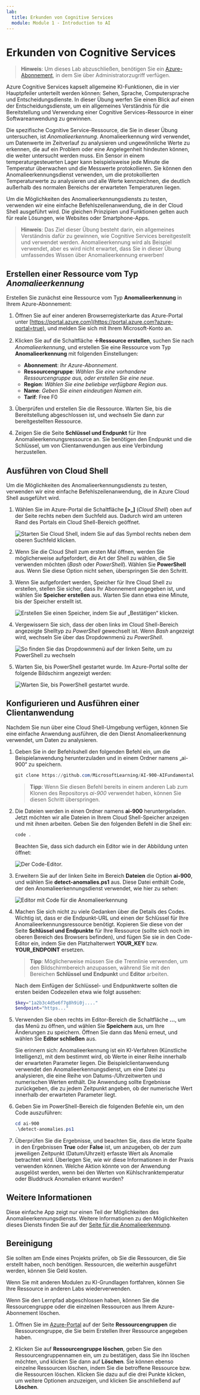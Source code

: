 ```yaml
---
lab:
  title: Erkunden von Cognitive Services
  module: Module 1 - Introduction to AI
---
```


# <a name="explore-cognitive-services"></a>Erkunden von Cognitive Services

> **Hinweis**: Um dieses Lab abzuschließen, benötigen Sie ein [Azure-Abonnement](https://azure.microsoft.com/free?azure-portal=true), in dem Sie über Administratorzugriff verfügen.

Azure Cognitive Services kapselt allgemeine KI-Funktionen, die in vier Hauptpfeiler unterteilt werden können: Sehen, Sprache, Computersprache und Entscheidungsdienste. In dieser Übung werfen Sie einen Blick auf einen der Entscheidungsdienste, um ein allgemeines Verständnis für die Bereitstellung und Verwendung einer Cognitive Services-Ressource in einer Softwareanwendung zu gewinnen.

Die spezifische Cognitive Service-Ressource, die Sie in dieser Übung untersuchen, ist *Anomalieerkennung*. Anomalieerkennung wird verwendet, um Datenwerte im Zeitverlauf zu analysieren und ungewöhnliche Werte zu erkennen, die auf ein Problem oder eine Angelegenheit hindeuten können, die weiter untersucht werden muss. Ein Sensor in einem temperaturgesteuerten Lager kann beispielsweise jede Minute die Temperatur überwachen und die Messwerte protokollieren. Sie können den Anomalieerkennungsdienst verwenden, um die protokollierten Temperaturwerte zu analysieren und alle Werte kennzeichnen, die deutlich außerhalb des normalen Bereichs der erwarteten Temperaturen liegen.

Um die Möglichkeiten des Anomalieerkennungsdiensts zu testen, verwenden wir eine einfache Befehlszeilenanwendung, die in der Cloud Shell ausgeführt wird. Die gleichen Prinzipien und Funktionen gelten auch für reale Lösungen, wie Websites oder Smartphone-Apps.

> **Hinweis**: Das Ziel dieser Übung besteht darin, ein allgemeines Verständnis dafür zu gewinnen, wie Cognitive Services bereitgestellt und verwendet werden. Anomalieerkennung wird als Beispiel verwendet, aber es wird nicht erwartet, dass Sie in dieser Übung umfassendes Wissen über Anomalieerkennung erwerben!

## <a name="create-an-anomaly-detector-resource"></a>Erstellen einer Ressource vom Typ *Anomalieerkennung*

Erstellen Sie zunächst eine Ressource vom Typ **Anomalieerkennung** in Ihrem Azure-Abonnement:

1. Öffnen Sie auf einer anderen Browserregisterkarte das Azure-Portal unter [https://portal.azure.com](https://portal.azure.com?azure-portal=true), und melden Sie sich mit Ihrem Microsoft-Konto an.

1. Klicken Sie auf die Schaltfläche **&#65291;Ressource erstellen**, suchen Sie nach *Anomalieerkennung*, und erstellen Sie eine Ressource vom Typ **Anomalieerkennung** mit folgenden Einstellungen:
    - **Abonnement**: *Ihr Azure-Abonnement*.
    - **Ressourcengruppe**: *Wählen Sie eine vorhandene Ressourcengruppe aus, oder erstellen Sie eine neue.*
    - **Region**: *Wählen Sie eine beliebige verfügbare Region aus*.
    - **Name**: *Geben Sie einen eindeutigen Namen ein*.
    - **Tarif**: Free F0

1. Überprüfen und erstellen Sie die Ressource. Warten Sie, bis die Bereitstellung abgeschlossen ist, und wechseln Sie dann zur bereitgestellten Ressource.

1. Zeigen Sie die Seite **Schlüssel und Endpunkt** für Ihre Anomalieerkennungsressource an. Sie benötigen den Endpunkt und die Schlüssel, um von Clientanwendungen aus eine Verbindung herzustellen.

## <a name="run-cloud-shell"></a>Ausführen von Cloud Shell

Um die Möglichkeiten des Anomalieerkennungsdiensts zu testen, verwenden wir eine einfache Befehlszeilenanwendung, die in Azure Cloud Shell ausgeführt wird.

1. Wählen Sie im Azure-Portal die Schaltfläche **[>_]** (*Cloud Shell*) oben auf der Seite rechts neben dem Suchfeld aus. Dadurch wird am unteren Rand des Portals ein Cloud Shell-Bereich geöffnet.

    ![Starten Sie Cloud Shell, indem Sie auf das Symbol rechts neben dem oberen Suchfeld klicken.](media/anomaly-detector/powershell-portal-guide-1.png)

1. Wenn Sie die Cloud Shell zum ersten Mal öffnen, werden Sie möglicherweise aufgefordert, die Art der Shell zu wählen, die Sie verwenden möchten (*Bash* oder *PowerShell*). Wählen Sie **PowerShell** aus. Wenn Sie diese Option nicht sehen, überspringen Sie den Schritt.  

1. Wenn Sie aufgefordert werden, Speicher für Ihre Cloud Shell zu erstellen, stellen Sie sicher, dass Ihr Abonnement angegeben ist, und wählen Sie **Speicher erstellen** aus. Warten Sie dann etwa eine Minute, bis der Speicher erstellt ist.

    ![Erstellen Sie einen Speicher, indem Sie auf „Bestätigen“ klicken.](media/anomaly-detector/powershell-portal-guide-2.png)

1. Vergewissern Sie sich, dass der oben links im Cloud Shell-Bereich angezeigte Shelltyp zu *PowerShell* gewechselt ist. Wenn *Bash* angezeigt wird, wechseln Sie über das Dropdownmenü zu *PowerShell*.

    ![So finden Sie das Dropdownmenü auf der linken Seite, um zu PowerShell zu wechseln](media/anomaly-detector/powershell-portal-guide-3.png)

1. Warten Sie, bis PowerShell gestartet wurde. Im Azure-Portal sollte der folgende Bildschirm angezeigt werden:  

    ![Warten Sie, bis PowerShell gestartet wurde.](media/anomaly-detector/powershell-prompt.png)

## <a name="configure-and-run-a-client-application"></a>Konfigurieren und Ausführen einer Clientanwendung

Nachdem Sie nun über eine Cloud Shell-Umgebung verfügen, können Sie eine einfache Anwendung ausführen, die den Dienst Anomalieerkennung verwendet, um Daten zu analysieren.

1. Geben Sie in der Befehlsshell den folgenden Befehl ein, um die Beispielanwendung herunterzuladen und in einem Ordner namens „ai-900“ zu speichern.

    ```PowerShell
    git clone https://github.com/MicrosoftLearning/AI-900-AIFundamentals ai-900
    ```

    >**Tipp**: Wenn Sie diesen Befehl bereits in einem anderen Lab zum Klonen des Repositorys *ai-900* verwendet haben, können Sie diesen Schritt überspringen.

1. Die Dateien werden in einen Ordner namens **ai-900** heruntergeladen. Jetzt möchten wir alle Dateien in Ihrem Cloud Shell-Speicher anzeigen und mit ihnen arbeiten. Geben Sie den folgenden Befehl in die Shell ein:

     ```PowerShell
    code .
    ```

    Beachten Sie, dass sich dadurch ein Editor wie in der Abbildung unten öffnet: 

    ![Der Code-Editor.](media/anomaly-detector/powershell-portal-guide-4.png)

1. Erweitern Sie auf der linken Seite im Bereich **Dateien** die Option **ai-900**, und wählen Sie **detect-anomalies.ps1** aus. Diese Datei enthält Code, der den Anomalieerkennungsdienst verwendet, wie hier zu sehen:

    ![Editor mit Code für die Anomalieerkennung](media/anomaly-detector/detect-anomalies-code.png)

1. Machen Sie sich nicht zu viele Gedanken über die Details des Codes. Wichtig ist, dass er die Endpunkt-URL und einen der Schlüssel für Ihre Anomalieerkennungsressource benötigt. Kopieren Sie diese von der Seite **Schlüssel und Endpunkte** für Ihre Ressource (sollte sich noch im oberen Bereich des Browsers befinden), und fügen Sie sie in den Code-Editor ein, indem Sie den Platzhalterwert **YOUR_KEY** bzw. **YOUR_ENDPOINT** ersetzen.

    > **Tipp**: Möglicherweise müssen Sie die Trennlinie verwenden, um den Bildschirmbereich anzupassen, während Sie mit den Bereichen **Schlüssel und Endpunkt** und **Editor** arbeiten.

    Nach dem Einfügen der Schlüssel- und Endpunktwerte sollten die ersten beiden Codezeilen etwa wie folgt aussehen:

    ```PowerShell
    $key="1a2b3c4d5e6f7g8h9i0j...."    
    $endpoint="https..."
    ```

1. Verwenden Sie oben rechts im Editor-Bereich die Schaltfläche **...**, um das Menü zu öffnen, und wählen Sie **Speichern** aus, um Ihre Änderungen zu speichern. Öffnen Sie dann das Menü erneut, und wählen Sie **Editor schließen** aus.

    Sie erinnern sich: Anomalieerkennung ist ein KI-Verfahren (Künstliche Intelligenz), mit dem bestimmt wird, ob Werte in einer Reihe innerhalb der erwarteten Parameter liegen. Die Beispielclientanwendung verwendet den Anomalieerkennungsdienst, um eine Datei zu analysieren, die eine Reihe von Datums-/Uhrzeitwerten und numerischen Werten enthält. Die Anwendung sollte Ergebnisse zurückgeben, die zu jedem Zeitpunkt angeben, ob der numerische Wert innerhalb der erwarteten Parameter liegt.

1. Geben Sie im PowerShell-Bereich die folgenden Befehle ein, um den Code auszuführen:

    ```PowerShell
    cd ai-900
    .\detect-anomalies.ps1
    ```

1. Überprüfen Sie die Ergebnisse, und beachten Sie, dass die letzte Spalte in den Ergebnissen **True** oder **False** ist, um anzugeben, ob der zum jeweiligen Zeitpunkt (Datum/Uhrzeit) erfasste Wert als Anomalie betrachtet wird. Überlegen Sie, wie wir diese Informationen in der Praxis verwenden können. Welche Aktion könnte von der Anwendung ausgelöst werden, wenn bei den Werten von Kühlschranktemperatur oder Bluddruck Anomalien erkannt wurden?  

## <a name="learn-more"></a>Weitere Informationen

Diese einfache App zeigt nur einen Teil der Möglichkeiten des Anomalieerkennungsdiensts. Weitere Informationen zu den Möglichkeiten dieses Diensts finden Sie auf der [Seite für die Anomalieerkennung](https://azure.microsoft.com/services/cognitive-services/anomaly-detector/).

## <a name="clean-up"></a>Bereinigung

Sie sollten am Ende eines Projekts prüfen, ob Sie die Ressourcen, die Sie erstellt haben, noch benötigen. Ressourcen, die weiterhin ausgeführt werden, können Sie Geld kosten. 

Wenn Sie mit anderen Modulen zu KI-Grundlagen fortfahren, können Sie Ihre Ressource in anderen Labs wiederverwenden.

Wenn Sie den Lernpfad abgeschlossen haben, können Sie die Ressourcengruppe oder die einzelnen Ressourcen aus Ihrem Azure-Abonnement löschen.

1. Öffnen Sie im [Azure-Portal](https://portal.azure.com/) auf der Seite **Ressourcengruppen** die Ressourcengruppe, die Sie beim Erstellen Ihrer Ressource angegeben haben.

2. Klicken Sie auf **Ressourcengruppe löschen**, geben Sie den Ressourcengruppennamen ein, um zu bestätigen, dass Sie ihn löschen möchten, und klicken Sie dann auf **Löschen**. Sie können ebenso einzelne Ressourcen löschen, indem Sie die betroffene Ressource bzw. die Ressourcen löschen. Klicken Sie dazu auf die drei Punkte klicken, um weitere Optionen anzuzeigen, und klicken Sie anschließend auf **Löschen**.